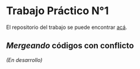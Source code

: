 # Trabajo Práctico N°1
El repositorio del trabajo se puede encontrar [acá](http://www.github.com/jibarozzibehr/LAB4).  

## *Mergeando* códigos con conflicto

*(En desarrollo)*
